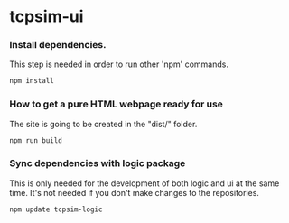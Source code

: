 # tcpsim-ui

### Install dependencies.
This step is needed in order to run other 'npm' commands.

```sh
npm install
```

### How to get a pure HTML webpage ready for use
The site is going to be created in the "dist/" folder.

```sh
npm run build
```

### Sync dependencies with logic package
This is only needed for the development of both logic and ui at the same time. It's not needed if you don't make changes to the repositories.

```sh
npm update tcpsim-logic
```

